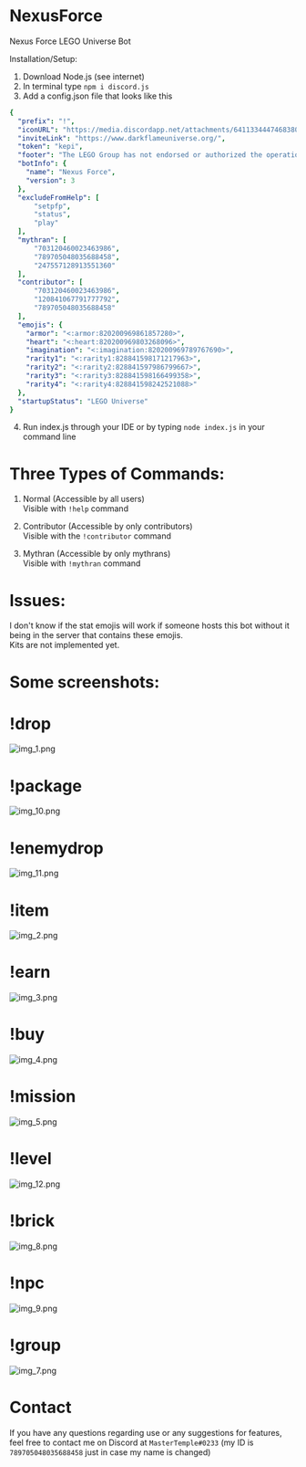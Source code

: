 # NexusForce
Nexus Force LEGO Universe Bot

Installation/Setup:
1. Download Node.js (see internet)
2. In terminal type `npm i discord.js`
3. Add a config.json file that looks like this
```yaml
{
  "prefix": "!",
  "iconURL": "https://media.discordapp.net/attachments/641133444746838016/813621671461781544/circle-cropped_1.png",
  "inviteLink": "https://www.darkflameuniverse.org/",
  "token": "kepi",
  "footer": "The LEGO Group has not endorsed or authorized the operation of this game and is not liable for any safety issues in relation to the operation of this game.",
  "botInfo": {
    "name": "Nexus Force",
    "version": 3
  },
  "excludeFromHelp": [
      "setpfp",
      "status",
      "play"
  ],
  "mythran": [
      "703120460023463986",
      "789705048035688458",
      "247557128913551360"
  ],
  "contributor": [
      "703120460023463986",
      "120841067791777792",
      "789705048035688458"
  ],
  "emojis": {
    "armor": "<:armor:820200969861857280>",
    "heart": "<:heart:820200969803268096>",
    "imagination": "<:imagination:820200969789767690>",
    "rarity1": "<:rarity1:828841598171217963>",
    "rarity2": "<:rarity2:828841597986799667>",
    "rarity3": "<:rarity3:828841598166499358>",
    "rarity4": "<:rarity4:828841598242521088>"
  },
  "startupStatus": "LEGO Universe"
}
   ```

4. Run index.js through your IDE or by typing `node index.js` in your command line

# Three Types of Commands:
1. Normal (Accessible by all users)\
    Visible with `!help` command
   
2. Contributor (Accessible by only contributors)\
   Visible with the `!contributor` command
3. Mythran (Accessible by only mythrans)\
    Visible with `!mythran` command
   
# Issues:
I don't know if the stat emojis will work if someone hosts this bot without it being in the server that contains these emojis.\
Kits are not implemented yet.

# Some screenshots:
# !drop
![img_1.png](img_1.png)
# !package
![img_10.png](img_10.png)
# !enemydrop
![img_11.png](img_11.png)
# !item
![img_2.png](img_2.png)
# !earn
![img_3.png](img_3.png)
# !buy
![img_4.png](img_4.png)
# !mission
![img_5.png](img_5.png)
# !level
![img_12.png](img_12.png)
# !brick
![img_8.png](img_8.png)
# !npc
![img_9.png](img_9.png)
# !group
![img_7.png](img_7.png)

# Contact
If you have any questions regarding use or any suggestions for features, feel free to contact me on Discord at `MasterTemple#0233` (my ID is `789705048035688458` just in case my name is changed)
